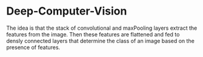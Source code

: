 # Deep-Computer-Vision
The idea is that the stack of convolutional and maxPooling layers extract the features from the image. Then these features are flattened and fed to densly connected layers that determine the class of an image based on the presence of features.

